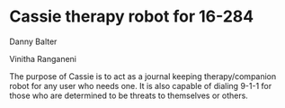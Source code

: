# Cassie therapy robot for 16-284
Danny Balter

Vinitha Ranganeni

The purpose of Cassie is to act as a journal keeping therapy/companion robot for any user who needs one. It is also capable of dialing 9-1-1 for those who are determined to be threats to themselves or others.
